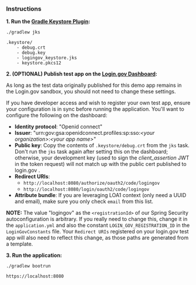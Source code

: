### Instructions

**1. Run the [Gradle Keystore Plugin](https://plugins.gradle.org/plugin/io.forgo.keystoreplugin):**

`./gradlew jks`

```
.keystore/
    - debug.crt
    - debug.key
    - logingov_keystore.jks
    - keystore.pkcs12
```

**2. (OPTIONAL) Publish test app on the [Login.gov Dashboard](https://dashboard.int.identitysandbox.gov/):**

As long as the test data originally published for this demo app remains in the Login.gov sandbox, you should not need to change these settings.

If you have developer access and wish to register your own test app, ensure your configuration is in sync before running the application. You'll want to configure the following on the dashboard:

- **Identity protocol**: "Openid connect"
- **Issuer**: "urn:gov:gsa:openidconnect.profiles:sp:sso:_\<your organization\>_:_\<your app name\>_"
- **Public key**: Copy the contents of `.keystore/debug.crt` from the `jks` task. Don't run the `jks` task again after setting this on the dashboard; otherwise, your development key (used to sign the _client\_assertion_ JWT in the token request) will not match up with the public cert published to login.gov .
- **Redirect URIs**:
  - `http://localhost:8080/authorize/oauth2/code/logingov`
  - `http://localhost:8080/login/oauth2/code/logingov`
- **Attribute bundle**: If you are leveraging LOA1 context (only need a UUID and email), make sure you only check `email` from this list.

**NOTE:** The value "logingov" as the `<registrationId>` of our Spring Security autoconfiguration is arbitrary. If you really need to change this, change it in the `application.yml` and also the constant `LOGIN_GOV_REGISTRATION_ID` in the `LoginGovConstants` file. Your `Redirect URIs` registered on your login.gov test app will also need to reflect this change, as those paths are generated from a template.

**3. Run the application:**

`./gradlew bootrun`

`https://localhost:8080`
